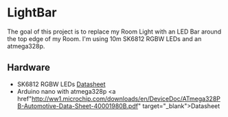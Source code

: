 # LightBar

The goal of this project is to replace my Room Light with an LED Bar around the top edge of my Room.
I'm using 10m SK6812 RGBW LEDs and an atmega328p.

## Hardware
* SK6812 RGBW LEDs <a href="https://cdn-shop.adafruit.com/product-files/2757/p2757_SK6812RGBW_REV01.pdf" target="_blank"> Datasheet</a>
* Arduino nano with atmega328p <a href"http://ww1.microchip.com/downloads/en/DeviceDoc/ATmega328PB-Automotive-Data-Sheet-40001980B.pdf" target="_blank">Datasheet</a>
